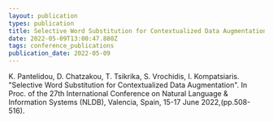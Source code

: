 ```yaml
---
layout: publication
types: publication
title: Selective Word Substitution for Contextualized Data Augmentation
date: 2022-05-09T13:00:47.880Z
tags: conference_publications
publication_date: 2022-05-09
---
```

K. Pantelidou, D. Chatzakou, T. Tsikrika, S. Vrochidis, I. Kompatsiaris. "Selective Word Substitution for Contextualized Data Augmentation". In Proc. of the 27th International Conference on Natural Language & Information Systems (NLDB), Valencia, Spain, 15-17 June 2022,(pp.508-516).